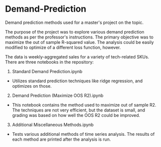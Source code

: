 # Demand-Prediction
Demand prediction methods used for a master's project on the topic.

The purpose of the project was to explore various demand prediction methods as per the professor's instructions. The primary objective was to maximize the out of sample R-squared value. The analysis could be easily modified to optimize of a different loss function, however.

The data is weekly-aggregated sales for a variety of tech-related SKUs. There are three notebooks in the repository:

1. Standard Demand Prediction.ipynb
  - Utilizes standard prediction techniques like ridge regression, and optimizes on those.
2. Demand Prediction (Maximize OOS R2).ipynb
  - This notebook contains the method used to maximize out of sample R2. The techniques are not very efficient, but the dataset is small, and grading was based on how well the OOS R2 could be improved.
3. Additional Miscellaneous Methods.ipynb
  - Tests various additional methods of time series analysis. The results of each method are printed after the analysis is run.

